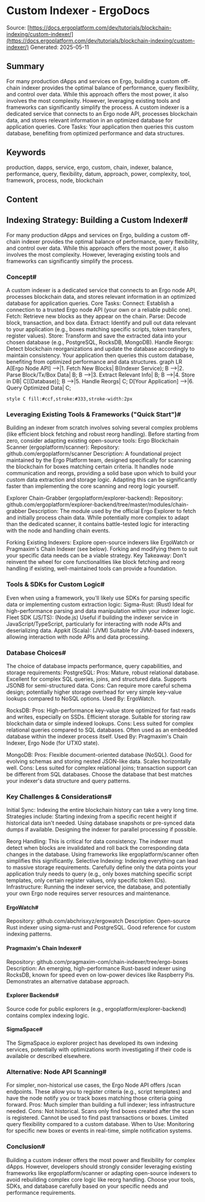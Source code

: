 # Custom Indexer - ErgoDocs
Source: [https://docs.ergoplatform.com/dev/tutorials/blockchain-indexing/custom-indexer/](https://docs.ergoplatform.com/dev/tutorials/blockchain-indexing/custom-indexer/)
Generated: 2025-05-11

## Summary
For many production dApps and services on Ergo, building a custom off-chain indexer provides the optimal balance of performance, query flexibility, and control over data. While this approach offers the most power, it also involves the most complexity. However, leveraging existing tools and frameworks can significantly simplify the process. A custom indexer is a dedicated service that connects to an Ergo node API, processes blockchain data, and stores relevant information in an optimized database for application queries. Core Tasks: Your application then queries this custom database, benefiting from optimized performance and data structures.

## Keywords
production, dapps, service, ergo, custom, chain, indexer, balance, performance, query, flexibility, datum, approach, power, complexity, tool, framework, process, node, blockchain

## Content
## Indexing Strategy: Building a Custom Indexer#
For many production dApps and services on Ergo, building a custom off-chain indexer provides the optimal balance of performance, query flexibility, and control over data. While this approach offers the most power, it also involves the most complexity. However, leveraging existing tools and frameworks can significantly simplify the process.

### Concept#
A custom indexer is a dedicated service that connects to an Ergo node API, processes blockchain data, and stores relevant information in an optimized database for application queries.
Core Tasks:
Connect: Establish a connection to a trusted Ergo node API (your own or a reliable public one).
Fetch: Retrieve new blocks as they appear on the chain.
Parse: Decode block, transaction, and box data.
Extract: Identify and pull out data relevant to your application (e.g., boxes matching specific scripts, token transfers, register values).
Store: Transform and save the extracted data into your chosen database (e.g., PostgreSQL, RocksDB, MongoDB).
Handle Reorgs: Detect blockchain reorganizations and update the database accordingly to maintain consistency.
Your application then queries this custom database, benefiting from optimized performance and data structures.
graph LR
    A[Ergo Node API] -->|1. Fetch New Blocks| B(Indexer Service);
    B -->|2. Parse Block/Tx/Box Data| B;
    B -->|3. Extract Relevant Info| B;
    B -->|4. Store in DB| C[(Database)];
    B -->|5. Handle Reorgs| C;
    D[Your Application] -->|6. Query Optimized Data| C;

    style C fill:#ccf,stroke:#333,stroke-width:2px

### Leveraging Existing Tools & Frameworks ("Quick Start")#
Building an indexer from scratch involves solving several complex problems (like efficient block fetching and robust reorg handling). Before starting from zero, consider adapting existing open-source tools:
Ergo Blockchain Scanner (ergoplatform/scanner):
Repository: github.com/ergoplatform/scanner
Description: A foundational project maintained by the Ergo Platform team, designed specifically for scanning the blockchain for boxes matching certain criteria. It handles node communication and reorgs, providing a solid base upon which to build your custom data extraction and storage logic. Adapting this can be significantly faster than implementing the core scanning and reorg logic yourself.


Explorer Chain-Grabber (ergoplatform/explorer-backend):
Repository: github.com/ergoplatform/explorer-backend/tree/master/modules/chain-grabber
Description: The module used by the official Ergo Explorer to fetch and initially process chain data. While potentially more complex to adapt than the dedicated scanner, it contains battle-tested logic for interacting with the node and handling chain events.


Forking Existing Indexers: Explore open-source indexers like ErgoWatch or Pragmaxim's Chain Indexer (see below). Forking and modifying them to suit your specific data needs can be a viable strategy.
Key Takeaway: Don't reinvent the wheel for core functionalities like block fetching and reorg handling if existing, well-maintained tools can provide a foundation.

### Tools & SDKs for Custom Logic#
Even when using a framework, you'll likely use SDKs for parsing specific data or implementing custom extraction logic:
Sigma-Rust: (Rust) Ideal for high-performance parsing and data manipulation within your indexer logic.
Fleet SDK (JS/TS): (Node.js) Useful if building the indexer service in JavaScript/TypeScript, particularly for interacting with node APIs and deserializing data.
Appkit (Scala): (JVM) Suitable for JVM-based indexers, allowing interaction with node APIs and data processing.

### Database Choices#
The choice of database impacts performance, query capabilities, and storage requirements:
PostgreSQL:
Pros: Mature, robust relational database. Excellent for complex SQL queries, joins, and structured data. Supports JSONB for semi-structured data.
Cons: Can require more careful schema design; potentially higher storage overhead for very simple key-value lookups compared to NoSQL options.
Used By: ErgoWatch.


RocksDB:
Pros: High-performance key-value store optimized for fast reads and writes, especially on SSDs. Efficient storage. Suitable for storing raw blockchain data or simple indexed lookups.
Cons: Less suited for complex relational queries compared to SQL databases. Often used as an embedded database within the indexer process itself.
Used By: Pragmaxim's Chain Indexer, Ergo Node (for UTXO state).


MongoDB:
Pros: Flexible document-oriented database (NoSQL). Good for evolving schemas and storing nested JSON-like data. Scales horizontally well.
Cons: Less suited for complex relational joins; transaction support can be different from SQL databases.
Choose the database that best matches your indexer's data structure and query patterns.

### Key Challenges & Considerations#
Initial Sync: Indexing the entire blockchain history can take a very long time. Strategies include:
Starting indexing from a specific recent height if historical data isn't needed.
Using database snapshots or pre-synced data dumps if available.
Designing the indexer for parallel processing if possible.


Reorg Handling: This is critical for data consistency. The indexer must detect when blocks are invalidated and roll back the corresponding data changes in the database. Using frameworks like ergoplatform/scanner often simplifies this significantly.
Selective Indexing: Indexing everything can lead to massive storage requirements. Carefully define only the data points your application truly needs to query (e.g., only boxes matching specific script templates, only certain register values, only specific token IDs).
Infrastructure: Running the indexer service, the database, and potentially your own Ergo node requires server resources and maintenance.

#### ErgoWatch#
Repository: github.com/abchrisxyz/ergowatch
Description: Open-source Rust indexer using sigma-rust and PostgreSQL. Good reference for custom indexing patterns.

#### Pragmaxim's Chain Indexer#
Repository: github.com/pragmaxim-com/chain-indexer/tree/ergo-boxes
Description: An emerging, high-performance Rust-based indexer using RocksDB, known for speed even on low-power devices like Raspberry Pis. Demonstrates an alternative database approach.

#### Explorer Backends#
Source code for public explorers (e.g., ergoplatform/explorer-backend) contains complex indexing logic.

#### SigmaSpace#
The SigmaSpace.io explorer project has developed its own indexing services, potentially with optimizations worth investigating if their code is available or described elsewhere.

### Alternative: Node API Scanning#
For simpler, non-historical use cases, the Ergo Node API offers /scan endpoints. These allow you to register criteria (e.g., script templates) and have the node notify you or track boxes matching those criteria going forward.
Pros: Much simpler than building a full indexer; less infrastructure needed.
Cons: Not historical. Scans only find boxes created after the scan is registered. Cannot be used to find past transactions or boxes. Limited query flexibility compared to a custom database.
When to Use: Monitoring for specific new boxes or events in real-time, simple notification systems.

### Conclusion#
Building a custom indexer offers the most power and flexibility for complex dApps. However, developers should strongly consider leveraging existing frameworks like ergoplatform/scanner or adapting open-source indexers to avoid rebuilding complex core logic like reorg handling. Choose your tools, SDKs, and database carefully based on your specific needs and performance requirements.
